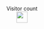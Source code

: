 <p align="center"> 
  Visitor count<br>
  <img style='width: 30px;height:30px;' src="https://LightgraySpatialDictionaries.gabraailhaido.repl.co/image" />
</p>
